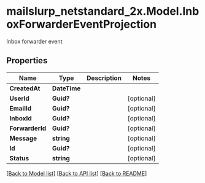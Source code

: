 # mailslurp_netstandard_2x.Model.InboxForwarderEventProjection
Inbox forwarder event

## Properties

Name | Type | Description | Notes
------------ | ------------- | ------------- | -------------
**CreatedAt** | **DateTime** |  | 
**UserId** | **Guid?** |  | [optional] 
**EmailId** | **Guid?** |  | [optional] 
**InboxId** | **Guid?** |  | [optional] 
**ForwarderId** | **Guid?** |  | [optional] 
**Message** | **string** |  | [optional] 
**Id** | **Guid?** |  | [optional] 
**Status** | **string** |  | [optional] 

[[Back to Model list]](../README#documentation-for-models) [[Back to API list]](../README#documentation-for-api-endpoints) [[Back to README]](../README)


